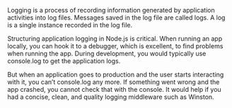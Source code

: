 Logging is a process of recording information generated by application activities into log files. Messages saved in the log file are called logs. A log is a single instance recorded in the log file.

Structuring application logging in Node.js is critical. When running an app locally, you can hook it to a debugger, which is excellent, to find problems when running the app. During development, you would typically use console.log to get the application logs.

But when an application goes to production and the user starts interacting with it, you can’t console.log any more. If something went wrong and the app crashed, you cannot check that with the console. It would help if you had a concise, clean, and quality logging middleware such as Winston.
